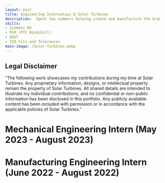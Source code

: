 ```yaml
---
layout: post
title: Engineering Internships @ Solar Turbines
description:  Spent two summers helping create and manufacture the brand new Titan-350 gas turbine
skills: 
- Siemens NX
- PLM (PTC Windchill)
- GD&T
- ISO Fits and Tolerances
main-image: /Solar-Turbines.webp 
---
```


## Legal Disclaimer
"The following work showcases my contributions during my time at Solar Turbines. Any proprietary information, designs, or intellectual property remain the property of Solar Turbines. All shared details are intended to illustrate my individual contributions, and no confidential or non-public information has been disclosed in this portfolio. Any publicly available content has been included with permission or in accordance with the applicable policies of Solar Turbines."

# Mechanical Engineering Intern (May 2023 - August 2023)



# Manufacturing Engineering Intern (June 2022 - August 2022)
